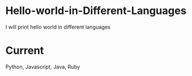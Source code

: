 # Hello-world-in-Different-Languages
I will print hello world in different languages
# Current
Python, Javascript, Java, Ruby
